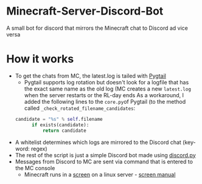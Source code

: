 # Minecraft-Server-Discord-Bot
A small bot for discord that mirrors the Minecraft chat to Discord ad vice versa

# How it works
- To get the chats from MC, the latest.log is tailed with [Pygtail](https://github.com/bgreenlee/pygtail)
  - Pygtail supports log rotation but doesn't look for a logfile that has the exact same name as the old log (MC creates a new `latest.log` when the server restarts or the RL-day ends
  As a workaround, I added the following lines to the `core.py`of Pygtail (to the method called `_check_rotated_filename_candidates`:
  ```Python
  candidate = "%s" % self.filename
        if exists(candidate):
            return candidate
  ```
- A whitelist determines which logs are mirrored to the Discord chat (key-word: regex)
- The rest of the script is just a simple Discord bot made using [discord.py](https://github.com/Rapptz/discord.py)
- Messages from Discord to MC are sent via command that is entered to the MC console
  - Minecraft runs in a [screen](https://linuxize.com/post/how-to-use-linux-screen/) on a linux server - [screen manual](https://www.gnu.org/software/screen/manual/screen.html)
